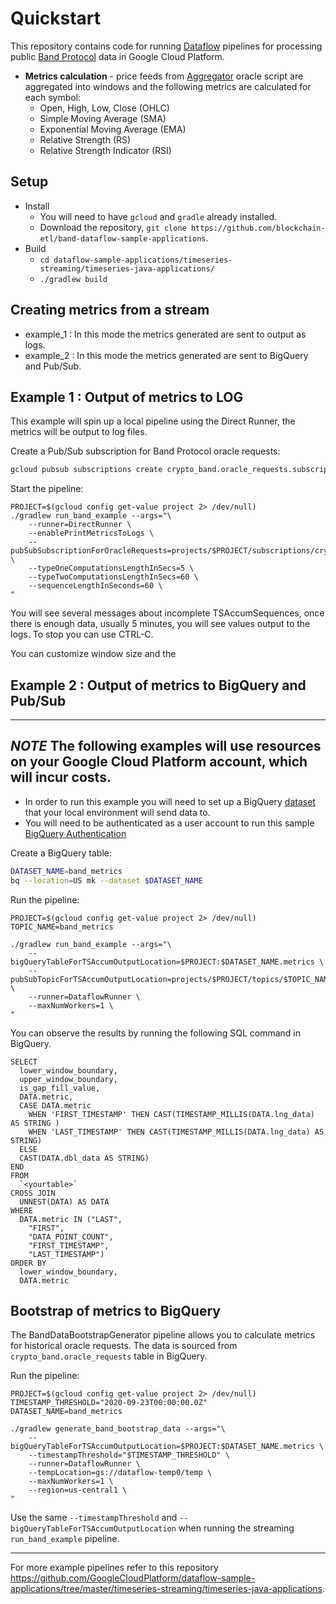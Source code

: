 # Quickstart

This repository contains code for running [Dataflow](https://cloud.google.com/dataflow) pipelines for processing 
public [Band Protocol](https://bandprotocol.com) data in Google Cloud Platform.  

- **Metrics calculation** - price feeds from [Aggregator](https://guanyu-poa.cosmoscan.io/oracle-script/8) oracle script 
    are aggregated into windows and the following metrics are calculated for each symbol:
    - Open, High, Low, Close (OHLC)
    - Simple Moving Average (SMA)
    - Exponential Moving Average (EMA)
    - Relative Strength (RS)
    - Relative Strength Indicator (RSI)

## Setup

* Install
    * You will need to have `gcloud` and `gradle` already installed.
    * Download the repository, `git clone https://github.com/blockchain-etl/band-dataflow-sample-applications`.
* Build
    * `cd dataflow-sample-applications/timeseries-streaming/timeseries-java-applications/`
    * `./gradlew build`
    
## Creating metrics from a stream

 * example_1 : In this mode the metrics generated are sent to output as logs.
 * example_2 : In this mode the metrics generated are sent to BigQuery and Pub/Sub.

## Example 1 : Output of metrics to LOG

This example will spin up a local pipeline using the Direct Runner, the metrics will be output to log files.

Create a Pub/Sub subscription for Band Protocol oracle requests:

```bash
gcloud pubsub subscriptions create crypto_band.oracle_requests.subscription0 --topic=crypto_band.oracle_requests --topic-project=band-etl-dev
```

Start the pipeline:  
   
```     
PROJECT=$(gcloud config get-value project 2> /dev/null)
./gradlew run_band_example --args="\
    --runner=DirectRunner \
    --enablePrintMetricsToLogs \
    --pubSubSubscriptionForOracleRequests=projects/$PROJECT/subscriptions/crypto_band.oracle_requests.subscription0 \
    --typeOneComputationsLengthInSecs=5 \
    --typeTwoComputationsLengthInSecs=60 \
    --sequenceLengthInSeconds=60 \
"
```

You will see several messages about incomplete TSAccumSequences, once there is enough data, usually 5 minutes, 
you will see values output to the logs. To stop you can use CTRL-C.

You can customize window size and the 

## Example 2 : Output of metrics to BigQuery and Pub/Sub

---
***NOTE***
The following examples will use resources on your Google Cloud Platform account, which will incur costs. 
---

* In order to run this example you will need to set up a BigQuery [dataset](https://cloud.google.com/bigquery/docs/datasets-intro) that your local environment will send data to.
* You will need to be authenticated as a user account to run this sample [BigQuery Authentication](https://cloud.google.com/bigquery/docs/authentication)

Create a BigQuery table:

```bash        
DATASET_NAME=band_metrics
bq --location=US mk --dataset $DATASET_NAME 
``` 

Run the pipeline:

``` 
PROJECT=$(gcloud config get-value project 2> /dev/null)   
TOPIC_NAME=band_metrics

./gradlew run_band_example --args="\
    --bigQueryTableForTSAccumOutputLocation=$PROJECT:$DATASET_NAME.metrics \
    --pubSubTopicForTSAccumOutputLocation=projects/$PROJECT/topics/$TOPIC_NAME \
    --runner=DataflowRunner \
    --maxNumWorkers=1 \
"
```     

You can observe the results by running the following SQL command in BigQuery.

```
SELECT
  lower_window_boundary,
  upper_window_boundary,
  is_gap_fill_value,
  DATA.metric,
  CASE DATA.metric
    WHEN 'FIRST_TIMESTAMP' THEN CAST(TIMESTAMP_MILLIS(DATA.lng_data) AS STRING )
    WHEN 'LAST_TIMESTAMP' THEN CAST(TIMESTAMP_MILLIS(DATA.lng_data) AS STRING)
  ELSE
  CAST(DATA.dbl_data AS STRING)
END
FROM
  `<yourtable>`
CROSS JOIN
  UNNEST(DATA) AS DATA
WHERE
  DATA.metric IN ("LAST",
    "FIRST",
    "DATA_POINT_COUNT",
    "FIRST_TIMESTAMP",
    "LAST_TIMESTAMP")
ORDER BY
  lower_window_boundary,
  DATA.metric
```

## Bootstrap of metrics to BigQuery

The BandDataBootstrapGenerator pipeline allows you to calculate metrics for historical oracle requests.
The data is sourced from `crypto_band.oracle_requests` table in BigQuery.

Run the pipeline:

``` 
PROJECT=$(gcloud config get-value project 2> /dev/null) 
TIMESTAMP_THRESHOLD="2020-09-23T00:00:00.0Z"   
DATASET_NAME=band_metrics
  
./gradlew generate_band_bootstrap_data --args="\
    --bigQueryTableForTSAccumOutputLocation=$PROJECT:$DATASET_NAME.metrics \
    --timestampThreshold="$TIMESTAMP_THRESHOLD" \
    --runner=DataflowRunner \
    --tempLocation=gs://dataflow-temp0/temp \
    --maxNumWorkers=1 \
    --region=us-central1 \
"
```  

Use the same `--timestampThreshold` and `--bigQueryTableForTSAccumOutputLocation` when 
running the streaming `run_band_example` pipeline.  

---

For more example pipelines refer to this repository https://github.com/GoogleCloudPlatform/dataflow-sample-applications/tree/master/timeseries-streaming/timeseries-java-applications.
